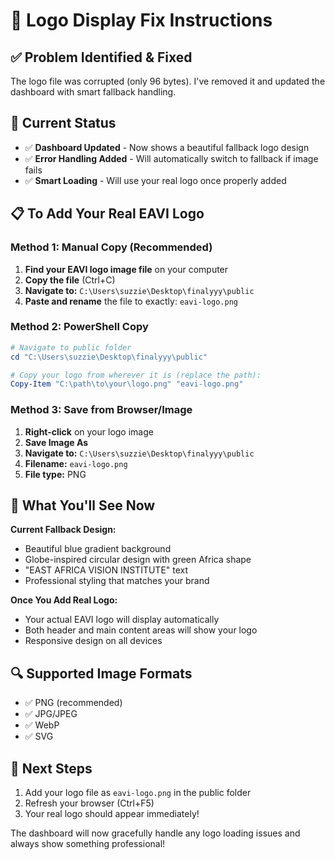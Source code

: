 # 🔧 Logo Display Fix Instructions

## ✅ Problem Identified & Fixed
The logo file was corrupted (only 96 bytes). I've removed it and updated the dashboard with smart fallback handling.

## 🎯 Current Status
- ✅ **Dashboard Updated** - Now shows a beautiful fallback logo design
- ✅ **Error Handling Added** - Will automatically switch to fallback if image fails
- ✅ **Smart Loading** - Will use your real logo once properly added

## 📋 To Add Your Real EAVI Logo

### Method 1: Manual Copy (Recommended)
1. **Find your EAVI logo image file** on your computer
2. **Copy the file** (Ctrl+C)
3. **Navigate to:** `C:\Users\suzzie\Desktop\finalyyy\public`
4. **Paste and rename** the file to exactly: `eavi-logo.png`

### Method 2: PowerShell Copy
```powershell
# Navigate to public folder
cd "C:\Users\suzzie\Desktop\finalyyy\public"

# Copy your logo from wherever it is (replace the path):
Copy-Item "C:\path\to\your\logo.png" "eavi-logo.png"
```

### Method 3: Save from Browser/Image
1. **Right-click** on your logo image
2. **Save Image As**
3. **Navigate to:** `C:\Users\suzzie\Desktop\finalyyy\public`
4. **Filename:** `eavi-logo.png`
5. **File type:** PNG

## 🎨 What You'll See Now

**Current Fallback Design:**
- Beautiful blue gradient background
- Globe-inspired circular design with green Africa shape
- "EAST AFRICA VISION INSTITUTE" text
- Professional styling that matches your brand

**Once You Add Real Logo:**
- Your actual EAVI logo will display automatically
- Both header and main content areas will show your logo
- Responsive design on all devices

## 🔍 Supported Image Formats
- ✅ PNG (recommended)
- ✅ JPG/JPEG  
- ✅ WebP
- ✅ SVG

## 🚀 Next Steps
1. Add your logo file as `eavi-logo.png` in the public folder
2. Refresh your browser (Ctrl+F5)
3. Your real logo should appear immediately!

The dashboard will now gracefully handle any logo loading issues and always show something professional!